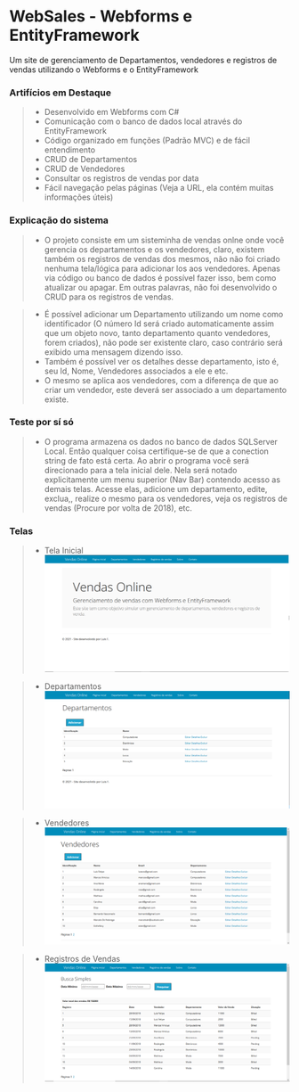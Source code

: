 # WebSales - Webforms e EntityFramework
Um site de gerenciamento de Departamentos, vendedores e registros de vendas utilizando o Webforms e o EntityFramework

### Artifícios em Destaque
> * Desenvolvido em Webforms com C#
> * Comunicação com o banco de dados local através do EntityFramework
> * Código organizado em funções (Padrão MVC) e de fácil entendimento
> * CRUD de Departamentos
> * CRUD de Vendedores
> * Consultar os registros de vendas por data
> * Fácil navegação pelas páginas (Veja a URL, ela contém muitas informações úteis)

### Explicação do sistema
> * O projeto consiste em um sisteminha de vendas onlne onde você gerencia os departamentos e os vendedores, claro, existem também os registros de vendas
> dos mesmos, não não foi criado nenhuma tela/lógica para adicionar los aos vendedores. Apenas via código ou banco de dados é possível fazer isso, bem como
> atualizar ou apagar. Em outras palavras, não foi desenvolvido o CRUD para os registros de vendas.

> * É possível adicionar um Departamento utilizando um nome como identificador (O número Id será criado automaticamente assim que um objeto novo, tanto
> departamento quanto vendedores, forem criados), não pode ser existente claro, caso contrário será exibido uma mensagem dizendo isso.
> * Também é possível ver os detalhes desse departamento, isto é, seu Id, Nome, Vendedores associados a ele e etc.
> * O mesmo se aplica aos vendedores, com a diferença de que ao criar um vendedor, este deverá ser associado a um departamento existe.

### Teste por sí só
> * O programa armazena os dados no banco de dados SQLServer Local. Então qualquer coisa certifique-se de que a conection string de fato está certa. Ao abrir
> o programa você será direcionado para a tela inicial dele. Nela será notado explicitamente um menu superior (Nav Bar) contendo acesso as demais telas.
> Acesse elas, adicione um departamento, edite, exclua,, realize o mesmo para os vendedores, veja os registros de vendas (Procure por volta de 2018), etc. 
> 

### Telas
> * Tela Inicial
![](Images/MainScreen.PNG?raw=true)

> * Departamentos
![](Images/Departments.PNG?raw=true)

> * Vendedores
![](Images/Sellers.PNG?raw=true)

> * Registros de Vendas
![](Images/SalesRecords.PNG?raw=true)
